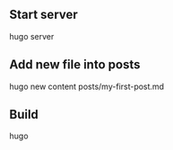 ## Start server

hugo server

## Add new file into posts

hugo new content posts/my-first-post.md

## Build

hugo
